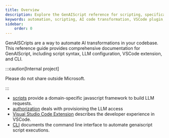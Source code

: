```yaml
---
title: Overview
description: Explore the GenAIScript reference for scripting, specifications, access management, and tools like the VSCode extension and CLI.
keywords: automation, scripting, AI code transformation, VSCode plugin, command line
sidebar:
    order: 0
---
```


GenAISCripts are a way to automate AI transformations in your codebase. This reference guide provides comprehensive documentation for GenAIScript, including script syntax, LLM configuration, VSCode extension, and CLI.

:::caution[Internal project]

Please do not share outside Microsoft.

:::

-   [scripts](./scripts) provide a domain-specific javascript framework to build LLM requests.
-   [authorization](./token) deals with provisioning the LLM access
-   [Visual Studio Code Extension](./vscode) describes the developer experience in VSCode.
-   [CLI](./cli) documents the command line interface to automate genaiscript script executions.
